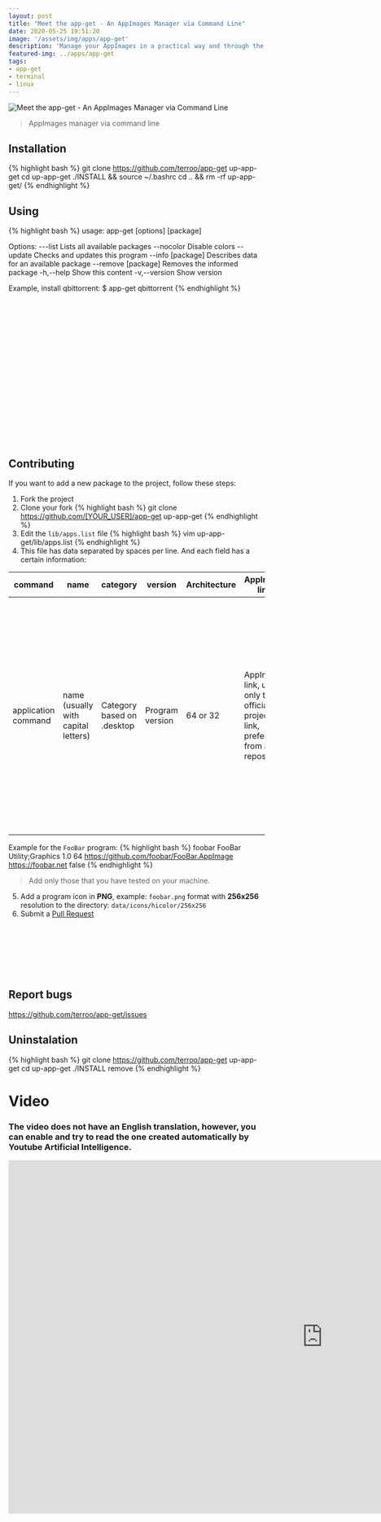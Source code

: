 ```yaml
---
layout: post
title: "Meet the app-get - An AppImages Manager via Command Line"
date: 2020-05-25 19:51:20
image: '/assets/img/apps/app-get'
description: 'Manage your AppImages in a practical way and through the terminal.'
featured-img: ../apps/app-get
tags:
- app-get
- terminal
- linux
---
```


![Meet the app-get - An AppImages Manager via Command Line](/assets/img/apps/app-get)
> AppImages manager via command line

## Installation
{% highlight bash %}
git clone https://github.com/terroo/app-get up-app-get
cd up-app-get
./INSTALL && source ~/.bashrc
cd .. && rm -rf up-app-get/
{% endhighlight %}

## Using
{% highlight bash %}
usage: app-get [options] [package]

  Options:
    ---list            Lists all available packages
    --nocolor          Disable colors
    --update           Checks and updates this program
    --info [package]   Describes data for an available package
    --remove [package] Removes the informed package
    -h,--help          Show this content
    -v,--version       Show version

  Example, install qbittorrent: $ app-get qbittorrent
{% endhighlight %}

<!-- QUADRADO -->
<script async src="//pagead2.googlesyndication.com/pagead/js/adsbygoogle.js"></script>
<ins class="adsbygoogle"
style="display:inline-block;width:336px;height:280px"
data-ad-client="ca-pub-2838251107855362"
data-ad-slot="5351066970"></ins>
<script>
(adsbygoogle = window.adsbygoogle || []).push({});
</script>

## Contributing
If you want to add a new package to the project, follow these steps:
1. Fork the project
2. Clone your fork
{% highlight bash %}
git clone https://github.com/[YOUR_USER]/app-get up-app-get
{% endhighlight %}
3. Edit the `lib/apps.list` file
{% highlight bash %}
vim up-app-get/lib/apps.list
{% endhighlight %}
4. This file has data separated by spaces per line. And each field has a certain information:

| command | name | category | version | Architecture | AppImage link | website | icon/.desktop automatic
|---|---|---|---|---|---|---|---|
| application command | name (usually with capital letters) | Category based on .desktop | Program version | 64 or 32 | AppImage link, use only the official project link, preferably from a Git repository | Inform the official website of the program | If when you run AppImage for the first time and it opens a box asking if you want to create the .desktop and the icon automatically, check `true`, but after testing it on your machine, it does not generate and is not automatically available from Dash your system, check `false` |

Example for the `FooBar` program:
{% highlight bash %}
foobar FooBar Utility;Graphics 1.0 64 https://github.com/foobar/FooBar.AppImage https://foobar.net false
{% endhighlight %}
> Add only those that you have tested on your machine.
5. Add a program icon in **PNG**, example: `foobar.png` format with **256x256** resolution to the directory: `data/icons/hicolor/256x256`
6. Submit a [Pull Request](https://bit.ly/prenlink)

<!-- LISTA MIN -->
<script async src="//pagead2.googlesyndication.com/pagead/js/adsbygoogle.js"></script>
<ins class="adsbygoogle"
style="display:inline-block;width:730px;height:95px"
data-ad-client="ca-pub-2838251107855362"
data-ad-slot="5351066970"></ins>
<script>
(adsbygoogle = window.adsbygoogle || []).push({});
</script>

## Report bugs
<https://github.com/terroo/app-get/issues>

## Uninstalation
{% highlight bash %}
git clone https://github.com/terroo/app-get up-app-get
cd up-app-get
./INSTALL remove
{% endhighlight %}

# Video
### The video does not have an English translation, however, you can enable and try to read the one created automatically by Youtube Artificial Intelligence.

<!-- RETANGULO LARGO 2 -->
<script async src="//pagead2.googlesyndication.com/pagead/js/adsbygoogle.js"></script>
<ins class="adsbygoogle"
style="display:block; text-align:center;"
data-ad-layout="in-article"
data-ad-format="fluid"
data-ad-client="ca-pub-2838251107855362"
data-ad-slot="8549252987"></ins>
<script>
(adsbygoogle = window.adsbygoogle || []).push({});
</script>

<iframe width="1234" height="694" src="https://www.youtube.com/embed/F0rsjX7xoOQ" frameborder="0" allow="accelerometer; autoplay; encrypted-media; gyroscope; picture-in-picture" allowfullscreen></iframe> 
    
